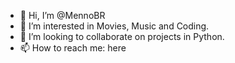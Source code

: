 - 👋 Hi, I’m @MennoBR
- 👀 I’m interested in Movies, Music and Coding.
- 💞️ I’m looking to collaborate on projects in Python.
- 📫 How to reach me: here

<!---
MennoBR/MennoBR is a ✨ special ✨ repository because its `README.md` (this file) appears on your GitHub profile.
You can click the Preview link to take a look at your changes.
--->
